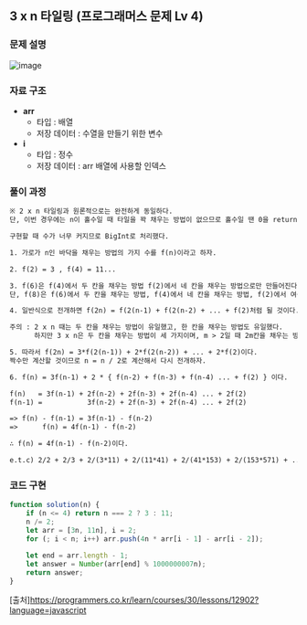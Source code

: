 ## 3 x n 타일링 (프로그래머스 문제 Lv 4)


### 문제 설명

![image](https://user-images.githubusercontent.com/39308313/142731367-88a15730-bcd1-4c8f-ae54-f068dde7ab2a.png)

### 자료 구조

- **arr**
    - 타입 : 배열
    - 저장 데이터 : 수열을 만들기 위한 변수
- **i**
    - 타입 : 정수
    - 저장 데이터 : arr 배열에 사용할 인덱스

### 풀이 과정
```txt
※ 2 x n 타일링과 원론적으로는 완전하게 동일하다.
단, 이번 경우에는 n이 홀수일 때 타일을 꽉 채우는 방법이 없으므로 홀수일 땐 0을 return한다.

구현할 때 수가 너무 커지므로 BigInt로 처리했다.

1. 가로가 n인 바닥을 채우는 방법의 가지 수를 f(n)이라고 하자.  

2. f(2) = 3 , f(4) = 11...

3. f(6)은 f(4)에서 두 칸을 채우는 방법 f(2)에서 네 칸을 채우는 방법으로만 만들어진다.
단, f(8)은 f(6)에서 두 칸을 채우는 방법, f(4)에서 네 칸을 채우는 방법, f(2)에서 여섯 칸을 채우는 방법으로 이뤄진다.

4. 일반식으로 전개하면 f(2n) = f(2(n-1) + f(2(n-2) + ... + f(2)처럼 될 것이다.

주의 : 2 x n 때는 두 칸을 채우는 방법이 유일했고, 한 칸을 채우는 방법도 유일했다.
      하지만 3 x n은 두 칸을 채우는 방법이 세 가지이며, m > 2일 때 2m칸을 채우는 방법은 오직 두 가지뿐이다.

5. 따라서 f(2n) = 3*f(2(n-1)) + 2*f(2(n-2)) + ... + 2*f(2)이다.
짝수만 계산할 것이므로 n = n / 2로 계산해서 다시 전개하자.

6. f(n) = 3f(n-1) + 2 * { f(n-2) + f(n-3) + f(n-4) ... + f(2) } 이다.  

f(n)   = 3f(n-1) + 2f(n-2) + 2f(n-3) + 2f(n-4) ... + 2f(2)
f(n-1) =           3f(n-2) + 2f(n-3) + 2f(n-4) ... + 2f(2)  

=> f(n) - f(n-1) = 3f(n-1) - f(n-2)
=> 	    f(n) = 4f(n-1) - f(n-2)

∴ f(n) = 4f(n-1) - f(n-2)이다.

e.t.c) 2/2 + 2/3 + 2/(3*11) + 2/(11*41) + 2/(41*153) + 2/(153*571) + ... = √3
```

### 코드 구현

```javascript
function solution(n) {
	if (n <= 4) return n === 2 ? 3 : 11;
	n /= 2;
	let arr = [3n, 11n], i = 2;
	for (; i < n; i++) arr.push(4n * arr[i - 1] - arr[i - 2]);
	
	let end = arr.length - 1;
	let answer = Number(arr[end] % 1000000007n);
	return answer;
}

```

[출처]<https://programmers.co.kr/learn/courses/30/lessons/12902?language=javascript>
